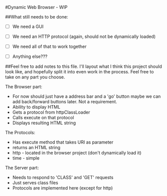 #Dynamic Web Browser - WIP

##What still needs to be done:
- [ ] We need a GUI
- [ ] We need an HTTP protocol (again, should not be dynamically loaded)
- [ ] We need all of that to work together
- [ ] Anything else???


##Feel free to add notes to this file.
I'll layout what I think this project should look like,
and hopefully split it into even work in the process.
Feel free to take on any part you choose.

The Browser part:
- For now should just have a address bar and a 'go' button maybe we can add back/forward buttons later. Not a requirement.
- Ability to display HTML
- Gets a protocol from httpClassLoader
- Calls execute on that protocol
- Displays resulting HTML string

The Protocols:
- Has execute method that takes URI as parameter
- returns an HTML string
- http - located in the browser project (don't dynamically load it)
- time - simple

The Server part:
- Needs to respond to 'CLASS' and 'GET' requests
- Just serves class files
- Protocols are implemented here (except for http)
